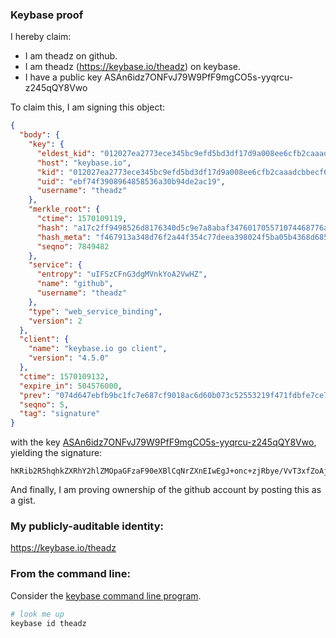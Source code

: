 ### Keybase proof

I hereby claim:

  * I am theadz on github.
  * I am theadz (https://keybase.io/theadz) on keybase.
  * I have a public key ASAn6idz7ONFvJ79W9PfF9mgCO5s-yyqrcu-z245qQY8Vwo

To claim this, I am signing this object:

```json
{
  "body": {
    "key": {
      "eldest_kid": "012027ea2773ece345bc9efd5bd3df17d9a008ee6cfb2caaadcbbecf6e39a9063c570a",
      "host": "keybase.io",
      "kid": "012027ea2773ece345bc9efd5bd3df17d9a008ee6cfb2caaadcbbecf6e39a9063c570a",
      "uid": "ebf74f3908964858536a30b94de2ac19",
      "username": "theadz"
    },
    "merkle_root": {
      "ctime": 1570109119,
      "hash": "a17c2ff9498526d8176340d5c9e7a8abaf347601705571074468776a4ceb5226a1527d6613e5abd017273f7caf1f75be49b9716c81fe8c94273cb11e79a778b2",
      "hash_meta": "f467913a348d76f2a44f354c77deea398024f5ba05b4368d68567e1a3515197d",
      "seqno": 7849482
    },
    "service": {
      "entropy": "uIFSzCFnG3dgMVnkYoA2VwHZ",
      "name": "github",
      "username": "theadz"
    },
    "type": "web_service_binding",
    "version": 2
  },
  "client": {
    "name": "keybase.io go client",
    "version": "4.5.0"
  },
  "ctime": 1570109132,
  "expire_in": 504576000,
  "prev": "074d647ebfb9bc1fc7e687cf9018ac6d60b073c52553219f471fdbfe7ce7f05b",
  "seqno": 5,
  "tag": "signature"
}
```

with the key [ASAn6idz7ONFvJ79W9PfF9mgCO5s-yyqrcu-z245qQY8Vwo](https://keybase.io/theadz), yielding the signature:

```
hKRib2R5hqhkZXRhY2hlZMOpaGFzaF90eXBlCqNrZXnEIwEgJ+onc+zjRbye/VvT3xfZoAjubPssqq3Lvs9uOakGPFcKp3BheWxvYWTESpcCBcQgB01kfr+5vB/H5ofPkBisbWCwc8UlUyGfRx/b/nzn8FvEINPZeIVIOj+mXgs0mnZYHRbSaK/lRlST+iaR+JguMYd/AgHCo3NpZ8RATWO3sjDGY9mr1hbhtk1Je6+WGslYmRu/txT+Tk0BE8pdJ3Cb+M7PLb2V2cfR1VI8VEqqJw807ilo4jVQSfl+BqhzaWdfdHlwZSCkaGFzaIKkdHlwZQildmFsdWXEIOvSTGM36ziFV9I3JAEl/45ZBHbpezw3/k59w6jL5cKso3RhZ80CAqd2ZXJzaW9uAQ==

```

And finally, I am proving ownership of the github account by posting this as a gist.

### My publicly-auditable identity:

https://keybase.io/theadz

### From the command line:

Consider the [keybase command line program](https://keybase.io/download).

```bash
# look me up
keybase id theadz
```
